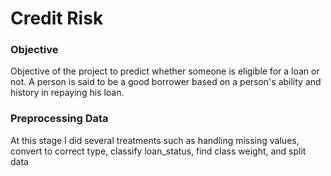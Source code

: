 # Credit Risk

### Objective
Objective of the project to predict whether someone is eligible for a loan or not. A person is said to be a good borrower based on a person's ability and history in repaying his loan. 

### Preprocessing Data
At this stage I did several treatments such as handling missing values, convert to correct type, classify loan_status, find class weight, and split data
